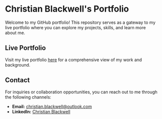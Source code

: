 # Christian Blackwell's Portfolio

Welcome to my GitHub portfolio! This repository serves as a gateway to my live portfolio where you can explore my projects, skills, and learn more about me.

## Live Portfolio

Visit my live portfolio [here](https://christianblackwell.github.io/Portfolio/) for a comprehensive view of my work and background.

## Contact

For inquiries or collaboration opportunities, you can reach out to me through the following channels:

- **Email:** christian.blackwell@outlook.com
- **LinkedIn:** [Christian Blackwell](https://www.linkedin.com/in/christian-blackwell/)

